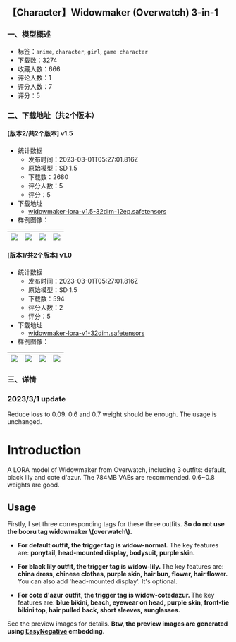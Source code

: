 ## 【Character】Widowmaker (Overwatch) 3-in-1
### 一、模型概述

- 标签：`anime`, `character`, `girl`, `game character`
- 下载数：3274
- 收藏人数：666
- 评论人数：1
- 评分人数：7
- 评分：5

### 二、下载地址（共2个版本）

#### [版本2/共2个版本] v1.5

- 统计数据
  - 发布时间：2023-03-01T05:27:01.816Z
  - 原始模型：SD 1.5
  - 下载数：2680
  - 评分人数：5
  - 评分：5
- 下载地址
  - [widowmaker-lora-v1.5-32dim-12ep.safetensors](https://civitai.com/api/download/models/16954)
- 样例图像：

| <img src="https://image.civitai.com/xG1nkqKTMzGDvpLrqFT7WA/090362b9-ec2d-4fb5-f2ae-2d8103c6ca00/width=450/171602.jpeg" /> | <img src="https://image.civitai.com/xG1nkqKTMzGDvpLrqFT7WA/dc2d12ca-c086-40dd-c4e5-1a04b825f300/width=450/171601.jpeg" /> | <img src="https://image.civitai.com/xG1nkqKTMzGDvpLrqFT7WA/4dadcdb2-ee84-4856-35e6-5735e63a0a00/width=450/171600.jpeg" /> | <img src="https://image.civitai.com/xG1nkqKTMzGDvpLrqFT7WA/b1020bc2-733e-4b33-0578-d63918de2200/width=450/171599.jpeg" /> |
| ---- | ---- | ---- | ---- |

#### [版本1/共2个版本] v1.0

- 统计数据
  - 发布时间：2023-03-01T05:27:01.816Z
  - 原始模型：SD 1.5
  - 下载数：594
  - 评分人数：2
  - 评分：5
- 下载地址
  - [widowmaker-lora-v1-32dim.safetensors](https://civitai.com/api/download/models/16194)
- 样例图像：

| <img src="https://image.civitai.com/xG1nkqKTMzGDvpLrqFT7WA/cd296984-99f7-43d8-c969-9b9ae915ff00/width=450/163528.jpeg" /> | <img src="https://image.civitai.com/xG1nkqKTMzGDvpLrqFT7WA/c4cb8e6e-9489-4b88-6d13-dcb48b996c00/width=450/163544.jpeg" /> | <img src="https://image.civitai.com/xG1nkqKTMzGDvpLrqFT7WA/23a2788c-7c24-478c-bcb4-79fcc5d6e000/width=450/163543.jpeg" /> | <img src="https://image.civitai.com/xG1nkqKTMzGDvpLrqFT7WA/3d6fb5f6-301c-4f61-e633-3a87d7d06c00/width=450/163542.jpeg" /> |
| ---- | ---- | ---- | ---- |


### 三、详情
<h3>2023/3/1 update</h3><p>Reduce loss to 0.09. 0.6 and 0.7 weight should be enough. The usage is unchanged.</p><h1>Introduction</h1><p>A LORA model of Widowmaker from Overwatch, including 3 outfits: default, black lily and cote d'azur. The 784MB VAEs are recommended. 0.6~0.8 weights are good.</p><h2>Usage</h2><p>Firstly, I set three corresponding tags for these three outfits. <strong>So do not use the booru tag widowmaker \(overwatch\).</strong></p><ul><li><p><strong>For default outfit, the trigger tag is widow-normal.</strong> The key features are: <strong>ponytail, head-mounted display, bodysuit, purple skin.</strong></p><p></p></li><li><p><strong>For black lily outfit, the trigger tag is widow-lily. </strong>The key features are: <strong>china dress, chinese clothes, purple skin, hair bun, flower, hair flower. </strong>You can also add 'head-mounted display'. It's optional.</p><p></p></li><li><p><strong>For cote d'azur outfit, the trigger tag is widow-cotedazur. </strong>The key features are: <strong>blue bikini, beach, eyewear on head, purple skin, front-tie bikini top, hair pulled back, short sleeves, sunglasses.</strong></p></li></ul><p>See the preview images for details. <strong>Btw, the preview images are generated using </strong><a target="_blank" rel="ugc" href="https://civitai.com/models/7808/easynegative"><strong>EasyNegative</strong></a><strong> embedding.</strong></p>